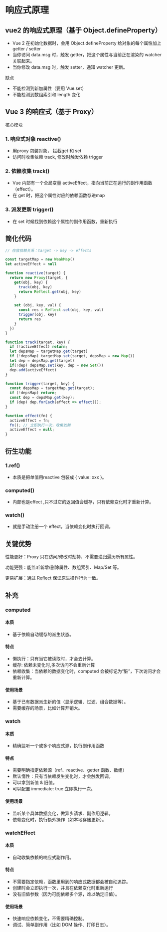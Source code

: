 # 响应式原理

## vue2 的响应式原理（基于 Object.defineProperty）

- Vue 2 在初始化数据时，会用 Object.defineProperty 给对象的每个属性加上 getter / setter
- 当你访问 data.msg 时，触发 getter，把这个属性与当前正在渲染的 watcher 关联起来。
- 当你修改 data.msg 时，触发 setter，通知 watcher 更新。

缺点

- 不能检测到新加属性（要用 Vue.set）
- 不能检测到数组索引和 length 变化

## Vue 3 的响应式（基于 Proxy）

核心模块

### 1. 响应式对象 reactive()

- 用proxy 包装对象， 拦截get 和 set
- 访问时收集依赖 track, 修改时触发依赖 trigger

### 2. 依赖收集 track()

- Vue 内部有一个全局变量 activeEffect，指向当前正在运行的副作用函数（effect）。
- 在 get 时，把这个属性对应的依赖函数存进map

### 3. 派发更新 trigger()

- 在 set 时候找到依赖这个属性的副作用函数，重新执行

## 简化代码

```js
// 存放依赖关系：target -> key -> effects

const targetMap = new WeakMap()
let activeEffect = null

function reactive(target) {
  return new Proxy(target, {
    get(obj, key) {
      track(obj, key) 
      return Reflect.get(obj, key)
    }

    set (obj, key, val) {
      const res = Reflect.set(obj, key, val)
      trigger(obj, key)
      return res
    }
  })
}

function track(target, key) {
  if (!activeEffect) return;
  let depsMap = targetMap.get(target)
  if (!depsMap) targetMap.set(target, depsMap = new Map())
  let dep = depsMap.get(target)
  if(!dep) depsMap.set(key, dep = new Set())
  dep.add(activeEffect)
}

function trigger(target, key) {
  const depsMap = targetMap.get(target);
  if (!depsMap) return;
  const dep = depsMap.get(key);
  if (dep) dep.forEach(effect => effect());
}

function effect(fn) {
  activeEffect = fn;
  fn(); // 立即执行一次，收集依赖
  activeEffect = null;
}

```

## 衍生功能

### 1.ref()

- 本质是把单值用reactive 包装成 { value: xxx }。

### computed()

- 内部也是effect ,只不过它的返回值会缓存，只有依赖变化时才重新计算。

### watch()

- 就是手动注册一个 effect，当依赖变化时执行回调。

## 关键优势

性能更好：Proxy 只在访问/修改时劫持，不需要递归遍历所有属性。

功能更强：能监听新增/删除属性、数组索引、Map/Set 等。

更易扩展：通过 Reflect 保证原生操作行为一致。

## 补充

### computed

#### 本质

- 基于依赖自动缓存的派生状态。

#### 特点

- 懒执行：只有当它被读取时，才会去计算。
- 缓存: 依赖未变化时,多次访问不会重新计算
- 依赖收集：当依赖的数据变化时，computed 会被标记为“脏”，下次访问才会重新计算。

#### 使用场景

- 基于已有数据派生新的值（显示逻辑、过滤、组合数据等）。
- 需要缓存的场景，比如计算开销大。

### watch

#### 本质

- 精确监听一个或多个响应式源，执行副作用函数

#### 特点

- 需要明确指定依赖源（ref、reactive、getter 函数、数组）
- 默认惰性：只有当依赖发生变化时，才会触发回调。
- 可以拿到新值 & 旧值。
- 可以配置 immediate: true 立即执行一次。

#### 使用场景

- 监听某个具体数据变化，做异步请求、副作用逻辑。
- 依赖变化时，执行额外操作（如本地存储更新）。


### watchEffect

#### 本质

- 自动收集依赖的响应式副作用。

#### 特点

- 不需要指定依赖，函数里用到的响应式数据都会被自动追踪。
- 创建时会立即执行一次，并且在依赖变化时重新运行
- 没有旧值参数（因为可能依赖多个源，难以确定旧值）。

#### 使用场景

- 快速响应依赖变化，不需要精确控制。
- 调试、简单副作用（比如 DOM 操作、打印日志）。
